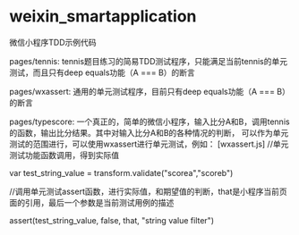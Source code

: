 # weixin_smartapplication
微信小程序TDD示例代码

pages/tennis: tennis题目练习的简易TDD测试程序，只能满足当前tennis的单元测试，而且只有deep equals功能（A === B）的断言

pages/wxassert: 通用的单元测试程序，目前只有deep equals功能（A === B）的断言

pages/typescore: 一个真正的，简单的微信小程序，输入比分A和B，调用tennis的函数，输出比分结果。其中对输入比分A和B的各种情况的判断，
可以作为单元测试的范围进行，可以使用wxassert进行单元测试，例如：
[wxassert.js]
//单元测试功能函数调用，得到实际值

var test_string_value = transform.validate("scorea","scoreb")

//调用单元测试assert函数，进行实际值，和期望值的判断，that是小程序当前页面的引用，最后一个参数是当前测试用例的描述

assert(test_string_value, false, that, "string value filter")


